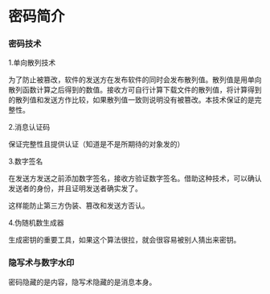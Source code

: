 # 密码简介

### 密码技术

1.单向散列技术

为了防止被篡改，软件的发送方在发布软件的同时会发布散列值。散列值是用单向散列函数计算之后得到的数值。接收方可自行计算下载文件的散列值，将计算得到的散列值和发送方作比较，如果散列值一致则说明没有被篡改。本技术保证的是完整性。

2.消息认证码

保证完整性且提供认证（知道是不是所期待的对象发的）

3.数字签名

在发送方发送之前添加数字签名，接收方验证数字签名。借助这种技术，可以确认发送者的身份，并且证明发送者确实发了。

这样能防止第三方伪装、篡改和发送方否认。

4.伪随机数生成器

生成密钥的重要工具，如果这个算法很拉，就会很容易被别人猜出来密钥。

### 隐写术与数字水印

密码隐藏的是内容，隐写术隐藏的是消息本身。
